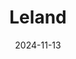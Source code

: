 ---  
layout: startup_page  
title: "Leland"  
id: "joinleland.com"  
permalink: "/lelandjoinleland.com11132024/"  
website: "https://www.joinleland.com"  
funding_round: "Series A"  
funding_amount: "$12M"  
investors: "Forerunner Ventures, GSV ventures"  
about: "Leland is a coaching platform connecting coaches and individuals seeking guidance across various goals, from university admissions to professional development. It offers tools for coaches to manage their businesses and provides an AI-powered platform for personalized learning experiences, fostering a strong community and organic growth."  
markets: "EdTech, Coaching, Professional Development, Career Planning, Consulting, Education, Marketplace"  
hq: "Stanford, California, United States"  
founded_year: "2021"  
linkedin: "https://www.linkedin.com/company/joinleland"  
twitter: "https://twitter.com/joinLeland"  
instagram: ""  
facebook: "https://www.facebook.com/joinleland"  
crunchbase: "https://www.crunchbase.com/organization/leland"  
pitchbook: "https://pitchbook.com/profiles/company/469389-70"  

date_display: "13-Nov-2024"  
date: "2024-11-13"

# SEO Optimization  
meta_title: "Leland - Series A Funding ($12M)"  
meta_description: "Leland, Leland is a coaching platform connecting coaches and individuals seeking guidance across various goals, from university admissions to professional dev..."  
meta_keywords: "Leland, EdTech, Coaching, Professional Development, Career Planning, Consulting, Education, Marketplace, Series A funding"  
canonical_url: "https://startup.projectstartups.com/lelandjoinleland.com11132024/"  
---